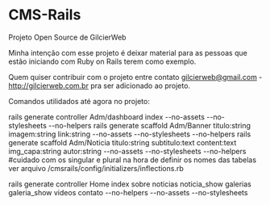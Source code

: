 CMS-Rails
=========

Projeto Open Source de GilcierWeb

Minha intenção com esse projeto é deixar material para as pessoas que estão iniciando com Ruby on Rails terem como exemplo.

Quem quiser contribuir com o projeto entre contato gilcierweb@gmail.com - http://gilcierweb.com.br pra ser adicionado ao projeto.

Comandos utilidados até agora no projeto:

rails generate controller Adm/dashboard index --no-assets --no-stylesheets --no-helpers
rails generate scaffold Adm/Banner titulo:string imagem:string link:string --no-assets --no-stylesheets --no-helpers
rails generate scaffold Adm/Noticia titulo:string subtitulo:text content:text img_capa:string autor:string --no-assets --no-stylesheets --no-helpers
#cuidado com os singular e plural na hora de definir os nomes das tabelas ver arquivo /cmsrails/config/initializers/inflections.rb

rails generate controller Home index sobre noticias noticia_show galerias galeria_show videos contato --no-helpers --no-assets --no-stylesheets 
